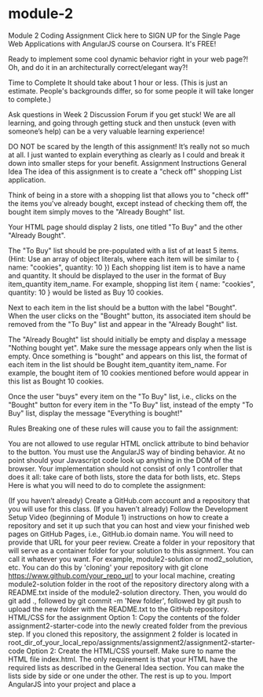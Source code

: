 # module-2
Module 2 Coding Assignment
Click here to SIGN UP for the Single Page Web Applications with AngularJS course on Coursera. It's FREE!

Ready to implement some cool dynamic behavior right in your web page?! Oh, and do it in an architecturally correct/elegant way?!

Time to Complete
It should take about 1 hour or less. (This is just an estimate. People's backgrounds differ, so for some people it will take longer to complete.)

Ask questions in Week 2 Discussion Forum if you get stuck! We are all learning, and going through getting stuck and then unstuck (even with someone’s help) can be a very valuable learning experience!

DO NOT be scared by the length of this assignment! It’s really not so much at all. I just wanted to explain everything as clearly as I could and break it down into smaller steps for your benefit.
Assignment Instructions
General Idea
The idea of this assignment is to create a "check off" shopping List application.

Think of being in a store with a shopping list that allows you to "check off" the items you've already bought, except instead of checking them off, the bought item simply moves to the "Already Bought" list.

Your HTML page should display 2 lists, one titled "To Buy" and the other "Already Bought".

The "To Buy" list should be pre-populated with a list of at least 5 items. (Hint: Use an array of object literals, where each item will be similar to { name: "cookies", quantity: 10 }) Each shopping list item is to have a name and quantity. It should be displayed to the user in the format of Buy item_quantity item_name. For example, shopping list item { name: "cookies", quantity: 10 } would be listed as Buy 10 cookies.

Next to each item in the list should be a button with the label "Bought". When the user clicks on the "Bought" button, its associated item should be removed from the "To Buy" list and appear in the "Already Bought" list.

The "Already Bought" list should initially be empty and display a message "Nothing bought yet". Make sure the message appears only when the list is empty. Once something is "bought" and appears on this list, the format of each item in the list should be Bought item_quantity item_name. For example, the bought item of 10 cookies mentioned before would appear in this list as Bought 10 cookies.

Once the user "buys" every item on the "To Buy" list, i.e., clicks on the "Bought" button for every item in the "To Buy" list, instead of the empty "To Buy" list, display the message "Everything is bought!"

Rules
Breaking one of these rules will cause you to fail the assignment:

You are not allowed to use regular HTML onclick attribute to bind behavior to the button. You must use the AngularJS way of binding behavior.
At no point should your Javascript code look up anything in the DOM of the browser.
Your implementation should not consist of only 1 controller that does it all: take care of both lists, store the data for both lists, etc.
Steps
Here is what you will need to do to complete the assignment:

(If you haven’t already) Create a GitHub.com account and a repository that you will use for this class.
(If you haven’t already) Follow the Development Setup Video (beginning of Module 1) instructions on how to create a repository and set it up such that you can host and view your finished web pages on GitHub Pages, i.e., GitHub.io domain name. You will need to provide that URL for your peer review.
Create a folder in your repository that will serve as a container folder for your solution to this assignment. You can call it whatever you want. For example, module2-solution or mod2_solution, etc.
You can do this by 'cloning' your repository with git clone https://www.github.com/your_repo_url to your local machine, creating module2-solution folder in the root of the repository directory along with a README.txt inside of the module2-solution directory. Then, you would do git add ., followed by git commit -m 'New folder', followed by git push to upload the new folder with the README.txt to the GitHub repository.
HTML/CSS for the assignment
Option 1: Copy the contents of the folder assignment2-starter-code into the newly created folder from the previous step. If you cloned this repository, the assignment 2 folder is located in root_dir_of_your_local_repo/assignments/assignment2/assignment2-starter-code
Option 2: Create the HTML/CSS yourself. Make sure to name the HTML file index.html. The only requirement is that your HTML have the required lists as described in the General Idea section. You can make the lists side by side or one under the other. The rest is up to you.
Import AngularJS into your project and place a <script> tag right before the </body> tag.
Declare ng-app either on the html or the body element. Name your app ShoppingListCheckOff.
Create app.js in your project and declare an Angular module to match your ng-app declaration.
Go back to index.html and declare 2 controllers using controller as syntax. One controller should be called ToBuyController and the other called AlreadyBoughtController. You are required to have 2 controllers for this assignment.
You will obviously need to share data between these controllers. Go back to app.js and implement this data sharing using the singleton approach with the .service declaration. Call the service ShoppingListCheckOffService. Make sure to inject this service into both controllers so they can share data. Also, realize that your service will have to keep track of both 'to buy' and 'bought' items at the same time. (While there is no one right way to accomplish this functionality, for this assignment, you are required to implement it as described.)
(Hint) You can store 2 separate arrays in the service: one to hold "to buy" items and one to hold "bought" items. The reference to the "to buy" array should be placed/exposed onto the ToBuyController instance as some property. The reference to the "bought" items array should be placed/exposed onto the AlreadyBoughtController instance as some property.
(Hint) When the user clicks on the "Bought" button, simply pass the call from your (ng-click) controller-bound method to call the right method inside of your ShoppingListCheckOffService service, which removes that item from the "to buy" array and pushes it to the "bought" array.
(Hint) Your ShoppingListCheckOffService would also be the place where you would store the initial array of "to buy" items.
To display and/or hide the messages when the list(s) are empty, use the ng-if directive.
To loop over the items in either list use the ng-repeat directive.
Make sure all of your Javascript code is inside of an IIFE. (If you don't know what that is or why we'd want to use it, brush up on it by looking through module 4 of HTML, CSS, and Javascript for Web Developers course I teach.)
Make sure all of your dependency injections are protected from minification.
After you are done and satisfied with your solution, don't forget to add/commit/push your code to your repository.
IMPORTANT REMINDERS:
Closely follow the submission guidelines for this assignment on Coursera.org
Make sure you provide the correct URL in your submission (it should be GitHub.io, not GitHub.com)
Make sure to TEST your assignment not just on your local machine, but ALSO once you deploy it on GitHub, using the URL you are providing as part of your submission.
This assignment will be peer-reviewed (and graded). The guidance will be given such that if submission instructions are not followed, the assignment is to be failed. This includes providing the wrong URL for your deployment. Following instructions is very much part of software development. After all, that's what software requirements are - instructions to follow.
